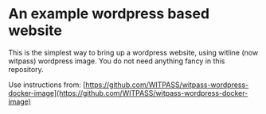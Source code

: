 # An example wordpress based website
This is the simplest way to bring up a wordpress website, using witline (now witpass) wordpress image. You do not need anything fancy in this repository.

Use instructions from: [https://github.com/WITPASS/witpass-wordpress-docker-image](https://github.com/WITPASS/witpass-wordpress-docker-image)


